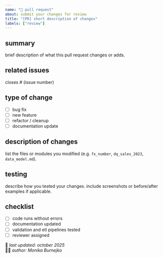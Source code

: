 ```yaml
---
name: "🔁 pull request"
about: submit your changes for review
title: "[PR] short description of changes"
labels: ["review"]
---
```


## summary
brief description of what this pull request changes or adds.

## related issues
closes # (issue number)

## type of change
- [ ] bug fix  
- [ ] new feature  
- [ ] refactor / cleanup  
- [ ] documentation update  

## description of changes
list the files or modules you modified (e.g. `fx_number`, `dq_sales_2023`, `data_model.md`).

## testing
describe how you tested your changes. include screenshots or before/after examples if applicable.

## checklist
- [ ] code runs without errors  
- [ ] documentation updated  
- [ ] validation and etl pipelines tested  
- [ ] reviewer assigned  

📅 *last updated: october 2025*  
👩‍💻 *author: Monika Burnejko*
